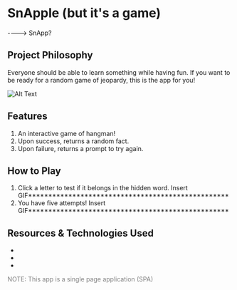 # SnApple (but it's a game)
----> SnApp?
## Project Philosophy
Everyone should be able to learn something while having fun. If you want to be ready for a random game of jeopardy, this is the app for you!

![Alt Text](https://c.tenor.com/-lUj_WEFNiMAAAAd/bravo-amazed.gif)

## Features
1. An interactive game of hangman!
2. Upon success, returns a random fact.
3. Upon failure, returns a prompt to try again.


## How to Play
1. Click a letter to test if it belongs in the hidden word.
   Insert GIF**************************************************
2. You have five attempts!
   Insert GIF**************************************************

## Resources & Technologies Used
- 
- 
- 

<span style="color:gray">NOTE: This app is a single page application (SPA)</span> 